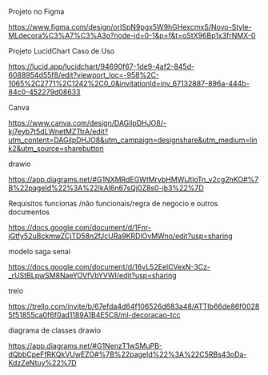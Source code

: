 Projeto no Figma

https://www.figma.com/design/orISpN9pgx5W9hGHexcmxS/Novo-Style-MLdecora%C3%A7%C3%A3o?node-id=0-1&p=f&t=oStX96Bp1x3frNMX-0

Projeto  LucidChart Caso de Uso 

https://lucid.app/lucidchart/94690f67-1de9-4af2-845d-6088954d55f8/edit?viewport_loc=-958%2C-1065%2C2771%2C1242%2C0_0&invitationId=inv_67132887-896a-444b-84c0-452279d08633

Canva 

https://www.canva.com/design/DAGilpDHJO8/-kj7eyb7t5dLWnetMZTtrA/edit?utm_content=DAGilpDHJO8&utm_campaign=designshare&utm_medium=link2&utm_source=sharebutton

drawio

https://app.diagrams.net/#G1NXMRdEGWtMrvbHMWiJtloTn_v2cg2hKO#%7B%22pageId%22%3A%22IkAl6n67sQj0Z8s0-jb3%22%7D


Requisitos funcionas /não funcionais/regra de negocio e outros documentos

https://docs.google.com/document/d/1Fnr-jGtfy52uBckmwZCjTD58n2fJcURa9KRDlOvMWno/edit?usp=sharing

modelo saga senai

https://docs.google.com/document/d/16vL52EelCVexN-3Cz-_rUStBLpwSM8NaeYOVfVbYVWI/edit?usp=sharing

trelo

https://trello.com/invite/b/67efda4d64f106526d683a48/ATTIb66de86f00285f51855ca0f6f0ad1189A1B4E5C8/ml-decoracao-tcc


diagrama de classes drawio

https://app.diagrams.net/#G1NenzT1wSMuPB-dQbbCpeFfRKQkVUwEZO#%7B%22pageId%22%3A%22C5RBs43oDa-KdzZeNtuy%22%7D



